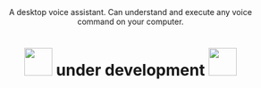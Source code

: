 <div align="center">
  A desktop voice assistant. Can understand and execute any voice command on your computer.
  <h1>
    <img height="50em" src="https://cdn-icons-png.flaticon.com/512/1768/1768400.png">
       under development 
    <img height="50em" src="https://cdn-icons-png.flaticon.com/512/1768/1768400.png">
  </h1>
</div>
